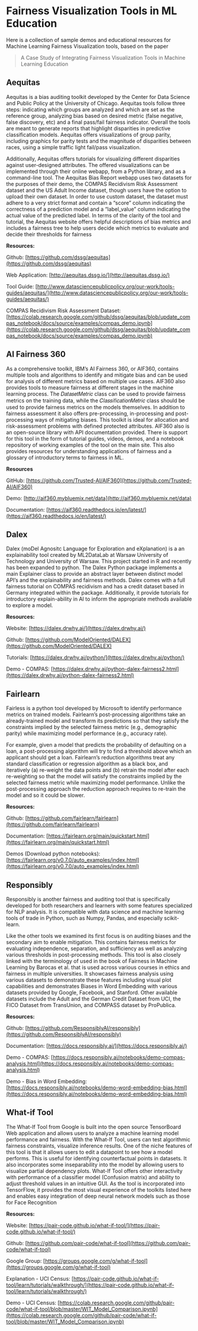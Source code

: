 

# Fairness Visualization Tools in ML Education

Here is a collection of sample demos and educational resources for Machine Learning Fairness Visualization tools, based on the paper 
> A Case Study of Integrating Fairness Visualization Tools in Machine Learning Education

## Aequitas

 Aequitas is a bias auditing toolkit developed by the Center for Data Science and Public Policy at the University of Chicago. Aequitas tools follow three steps: indicating which groups are analyzed and which are set as the reference group, analyzing bias based on desired metric (false negative, false discovery, etc) and a final pass/fail fairness indicator. Overall the tools are meant to generate reports that highlight disparities in predictive classification models. Aequitas offers visualizations of group parity, including graphics for parity tests and the magnitude of disparities between races, using a simple traffic light fail/pass visualization. 

Additionally, Aequitas offers tutorials for visualizing different disparities against user-designed attributes. The offered visualizations can be implemented through their online webapp, from a Python library, and as a command-line tool. The Aequitas Bias Report webapp uses two datasets for the purposes of their demo, the COMPAS Recidivism Risk Assessment dataset and the US Adult Income dataset, though users have the option to upload their own dataset. In order to use custom dataset, the dataset must adhere to a very strict format and contain a “score” column indicating the correctness of a prediction model and a “label_value” column indicating the actual value of the predicted label. In terms of the clarity of the tool and tutorial, the Aequitas website offers helpful descriptions of bias metrics and includes a fairness tree to help users decide which metrics to evaluate and decide their thresholds for fairness


**Resources:**

Github: [https://github.com/dssg/aequitas](https://github.com/dssg/aequitas)

Web Application: [http://aequitas.dssg.io/](http://aequitas.dssg.io/)

Tool Guide: [http://www.datasciencepublicpolicy.org/our-work/tools-guides/aequitas/](http://www.datasciencepublicpolicy.org/our-work/tools-guides/aequitas/)

COMPAS Recidivism Risk Assessment Dataset: [https://colab.research.google.com/github/dssg/aequitas/blob/update_compas_notebook/docs/source/examples/compas_demo.ipynb](https://colab.research.google.com/github/dssg/aequitas/blob/update_compas_notebook/docs/source/examples/compas_demo.ipynb)


## AI Fairness 360
As a comprehensive toolkit, IBM’s AI Fairness 360, or AIF360, contains multiple tools and algorithms to identify and mitigate bias and can be used for analysis of different metrics based on multiple use cases.  AIF360 also provides tools to measure fairness at different stages in the machine learning process. The 𝐷𝑎𝑡𝑎𝑠𝑒𝑡𝑀𝑒𝑡𝑟𝑖𝑐 class can be used to provide fairness metrics on the training data, while the 𝐶𝑙𝑎𝑠𝑠𝑖𝑓𝑖𝑐𝑎𝑡𝑖𝑜𝑛𝑀𝑒𝑡𝑟𝑖𝑐 class should be used to provide fairness metrics on the models themselves. In addition to fairness assessment it also offers pre-processing, in-processing and post-processing ways of mitigating biases. This toolkit is ideal for allocation and risk-assessment problems with defined protected attributes. AIF360 also is an open-source library with API documentation provided. There is support for this tool in the form of tutorial guides, videos, demos, and a notebook repository of working examples of the tool on the main site. This also provides resources for understanding applications of fairness and a glossary of introductory terms to fairness in ML.

**Resources**

GitHub: [https://github.com/Trusted-AI/AIF360](https://github.com/Trusted-AI/AIF360)

Demo: [http://aif360.mybluemix.net/data](http://aif360.mybluemix.net/data)

Documentation: [https://aif360.readthedocs.io/en/latest/](https://aif360.readthedocs.io/en/latest/)



## Dalex
Dalex (moDel Agnositc Language for Exploration and eXplanation) is a an explainability tool created by ML2DataLab at Warsaw University of Technology and University of Warsaw. This project started in R and recently has been expanded to python. The Dalex Python package implements a main Explainer class to provide an abstract layer between distinct model API’s and the explainability and fairness methods.  Dalex comes with a full fairness tutorial on COMPAS recidivism and has a credit dataset based in Germany integrated within the package. Additionally, it provide tutorials for introductory explain-ability in AI to inform the appropriate methods available to explore a model.

**Resources:**

Website: [https://dalex.drwhy.ai/](https://dalex.drwhy.ai/)

Github: [https://github.com/ModelOriented/DALEX](https://github.com/ModelOriented/DALEX) 

Tutorials: [https://dalex.drwhy.ai/python/](https://dalex.drwhy.ai/python/) 

Demo - COMPAS: [https://dalex.drwhy.ai/python-dalex-fairness2.html](https://dalex.drwhy.ai/python-dalex-fairness2.html)

## Fairlearn
Fairless is a python tool developed by Microsoft to identify performance metrics on trained models. Fairlearn’s post-processing algorithms take an already-trained model and transform its predictions so that they satisfy the constraints implied by the selected fairness metric (e.g., demographic parity) while maximizing model performance (e.g., accuracy rate). 

For example, given a model that predicts the probability of defaulting on a loan, a post-processing algorithm will try to find a threshold above which an applicant should get a loan. Fairlearn’s reduction algorithms treat any standard classification or regression algorithm as a black box, and iteratively (a) re-weight the data points and (b) retrain the model after each re-weighting so that the model will satisfy the constraints implied by the selected fairness metric while maximizing model performance. Unlike the post-processing approach the reduction approach requires to re-train the model and so it could be slower. 

**Resources:**

Github: [https://github.com/fairlearn/fairlearn](https://github.com/fairlearn/fairlearn)

Documentation: [https://fairlearn.org/main/quickstart.html](https://fairlearn.org/main/quickstart.html)

Demos (Download python notebooks): [https://fairlearn.org/v0.7.0/auto_examples/index.html](https://fairlearn.org/v0.7.0/auto_examples/index.html)


## Responsibly
Responsibly is another fairness and auditing tool that is specifically developed for both researchers and learners with some features specialized for NLP analysis. It is compatible with data science and machine learning tools of trade in Python, such as Numpy, Pandas, and especially scikit-learn. 

Like the other tools we examined its first focus is on auditing biases and the secondary aim to enable mitigation. This contains fairness metrics for evaluating independence, separation, and sufficiency as well as analyzing various thresholds in post-processing methods. This tool is also closely linked with the terminology of used in the book of Fairness in Machine Learning by Barocas et al. that is used across various courses in ethics and fairness in multiple universities. It showcases fairness analysis using various datasets to demonstrate these features including visual plot capabilities and demonstrates Biases in Word Embedding with various datasets provided by Google, Facebook, and Stanford. Other available datasets include the Adult and the German Credit Dataset from UCI, the FICO Dataset from TransUnion, and COMPASS dataset by ProPublica.

**Resources:**

Github: [https://github.com/ResponsiblyAI/responsibly](https://github.com/ResponsiblyAI/responsibly)

Documentation: [https://docs.responsibly.ai/](https://docs.responsibly.ai/)

Demo - COMPAS: [https://docs.responsibly.ai/notebooks/demo-compas-analysis.html](https://docs.responsibly.ai/notebooks/demo-compas-analysis.html)

Demo - Bias in Word Embedding: [https://docs.responsibly.ai/notebooks/demo-word-embedding-bias.html](https://docs.responsibly.ai/notebooks/demo-word-embedding-bias.html)

## What-if Tool
The What-If Tool from Google is built into the open source TensorBoard Web application and allows users to analyze a machine learning model performance and fairness. With the What-If Tool, users can test algorithmic fairness constraints, visualize inference results. One of the niche features of this tool is that it allows users to edit a datapoint to see how a model performs. This is useful for identifying counterfactual points in datasets. It also incorporates some inseparability into the model by allowing users to visualize partial dependency plots. What-If Tool offers other interactivity with performance of a classifier model (Confusion matrix) and ability to adjust threshold values in an intuitive GUI. As the tool is incorporated into TensorFlow, it provides the most visual experience of the toolkits listed here and enables easy integration of deep neural network models such as those for Face Recognition

**Resources:**

Website: [https://pair-code.github.io/what-if-tool/](https://pair-code.github.io/what-if-tool/)

Github: [https://github.com/pair-code/what-if-tool](https://github.com/pair-code/what-if-tool)

Google Group: [https://groups.google.com/g/what-if-tool](https://groups.google.com/g/what-if-tool) 


Explanation - UCI Census: [https://pair-code.github.io/what-if-tool/learn/tutorials/walkthrough/](https://pair-code.github.io/what-if-tool/learn/tutorials/walkthrough/)

Demo - UCI Census: [https://colab.research.google.com/github/pair-code/what-if-tool/blob/master/WIT_Model_Comparison.ipynb](https://colab.research.google.com/github/pair-code/what-if-tool/blob/master/WIT_Model_Comparison.ipynb)
